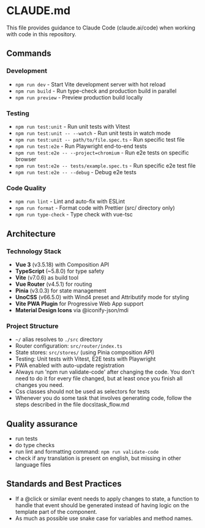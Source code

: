 # CLAUDE.md

This file provides guidance to Claude Code (claude.ai/code) when working with code in this repository.

## Commands

### Development

- `npm run dev` - Start Vite development server with hot reload
- `npm run build` - Run type-check and production build in parallel
- `npm run preview` - Preview production build locally

### Testing

- `npm run test:unit` - Run unit tests with Vitest
- `npm run test:unit -- --watch` - Run unit tests in watch mode
- `npm run test:unit -- path/to/file.spec.ts` - Run specific test file
- `npm run test:e2e` - Run Playwright end-to-end tests
- `npm run test:e2e -- --project=chromium` - Run e2e tests on specific browser
- `npm run test:e2e -- tests/example.spec.ts` - Run specific e2e test file
- `npm run test:e2e -- --debug` - Debug e2e tests

### Code Quality

- `npm run lint` - Lint and auto-fix with ESLint
- `npm run format` - Format code with Prettier (src/ directory only)
- `npm run type-check` - Type check with vue-tsc

## Architecture

### Technology Stack

- **Vue 3** (v3.5.18) with Composition API
- **TypeScript** (~5.8.0) for type safety
- **Vite** (v7.0.6) as build tool
- **Vue Router** (v4.5.1) for routing
- **Pinia** (v3.0.3) for state management
- **UnoCSS** (v66.5.0) with Wind4 preset and Attributify mode for styling
- **Vite PWA Plugin** for Progressive Web App support
- **Material Design Icons** via @iconify-json/mdi

### Project Structure

- `~/` alias resolves to `./src` directory
- Router configuration: `src/router/index.ts`
- State stores: `src/stores/` (using Pinia composition API)
- Testing: Unit tests with Vitest, E2E tests with Playwright
- PWA enabled with auto-update registration
- Always run 'npm run validate-code' after changing the code. You don't need to do it for every file changed, but at least once you finish all changes you need.
- Css classes should not be used as selectors for tests
- Whenever you do some task that involves generating code, follow the steps described in the file docs\task_flow.md

## Quality assurance

- run tests
- do type checks
- run lint and formatting command: `npm run validate-code`
- check if any translation is present on english, but missing in other language files

## Standards and Best Practices

- If a @click or similar event needs to apply changes to state, a function to handle that event should be generated instead of having logic on the template part of the component.
- As much as possible use snake case for variables and method names.
